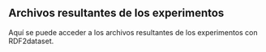 ## Archivos resultantes de los experimentos

Aquí se puede acceder a los archivos resultantes de los experimentos con RDF2dataset.
